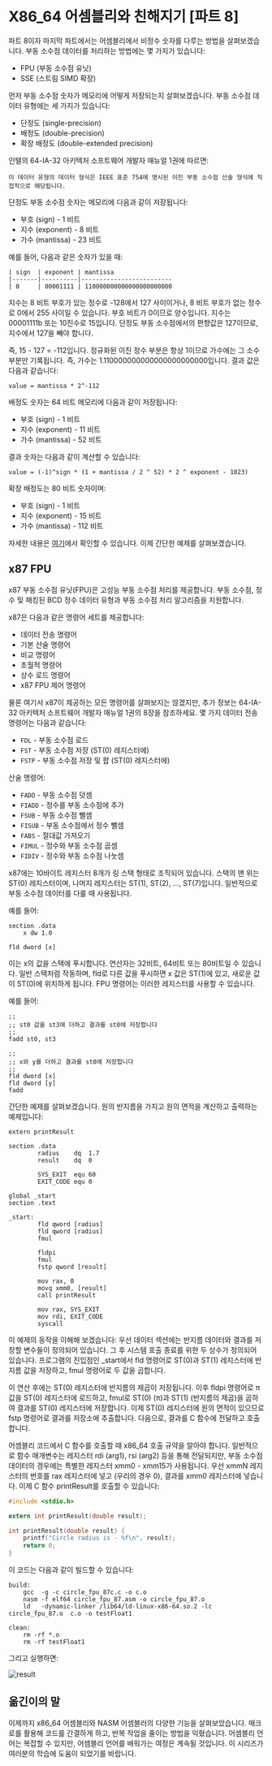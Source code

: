 # X86_64 어셈블리와 친해지기 [파트 8]

파트 8이자 마지막 파트에서는 어셈블리에서 비정수 숫자를 다루는 방법을 살펴보겠습니다. 부동 소수점 데이터를 처리하는 방법에는 몇 가지가 있습니다:

* FPU (부동 소수점 유닛)
* SSE (스트림 SIMD 확장)
  
먼저 부동 소수점 숫자가 메모리에 어떻게 저장되는지 살펴보겠습니다. 부동 소수점 데이터 유형에는 세 가지가 있습니다:

* 단정도 (single-precision)
* 배정도 (double-precision)
* 확장 배정도 (double-extended precision)

인텔의 64-IA-32 아키텍처 소프트웨어 개발자 매뉴얼 1권에 따르면:

```
이 데이터 유형의 데이터 형식은 IEEE 표준 754에 명시된 이진 부동 소수점 산술 형식에 직접적으로 해당됩니다.
```

단정도 부동 소수점 숫자는 메모리에 다음과 같이 저장됩니다:

* 부호 (sign) - 1 비트
* 지수 (exponent) - 8 비트
* 가수 (mantissa) - 23 비트
  
예를 들어, 다음과 같은 숫자가 있을 때:

    | sign 	| exponent | mantissa
    |-------|----------|-------------------------
    | 0  	| 00001111 | 110000000000000000000000

지수는 8 비트 부호가 있는 정수로 -128에서 127 사이이거나, 8 비트 부호가 없는 정수로 0에서 255 사이일 수 있습니다. 
부호 비트가 0이므로 양수입니다. 지수는 00001111b 또는 10진수로 15입니다. 단정도 부동 소수점에서의 편향값은 127이므로, 지수에서 127을 빼야 합니다.

즉, 15 - 127 = -112입니다. 정규화된 이진 정수 부분은 항상 1이므로 가수에는 그 소수 부분만 기록됩니다. 
즉, 가수는 1.110000000000000000000000입니다. 결과 값은 다음과 같습니다:

```
value = mantissa * 2^-112
```

배정도 숫자는 64 비트 메모리에 다음과 같이 저장됩니다:

* 부호 (sign) - 1 비트
* 지수 (exponent) - 11 비트
* 가수 (mantissa) - 52 비트

결과 숫자는 다음과 같이 계산할 수 있습니다:

```
value = (-1)^sign * (1 + mantissa / 2 ^ 52) * 2 ^ exponent - 1023)
```

확장 배정도는 80 비트 숫자이며:

* 부호 (sign) - 1 비트
* 지수 (exponent) - 15 비트
* 가수 (mantissa) - 112 비트

자세한 내용은 [여기](https://en.wikipedia.org/wiki/Extended_precision)에서 확인할 수 있습니다.
이제 간단한 예제를 살펴보겠습니다.

## x87 FPU

x87 부동 소수점 유닛(FPU)은 고성능 부동 소수점 처리를 제공합니다. 
부동 소수점, 정수 및 패킹된 BCD 정수 데이터 유형과 부동 소수점 처리 알고리즘을 지원합니다.

x87은 다음과 같은 명령어 세트를 제공합니다:

* 데이터 전송 명령어
* 기본 산술 명령어
* 비교 명령어
* 초월적 명령어
* 상수 로드 명령어
* x87 FPU 제어 명령어
  
물론 여기서 x87이 제공하는 모든 명령어를 살펴보지는 않겠지만,
추가 정보는 64-IA-32 아키텍처 소프트웨어 개발자 매뉴얼 1권의 8장을 참조하세요. 몇 가지 데이터 전송 명령어는 다음과 같습니다:

* `FDL` - 부동 소수점 로드
* `FST` - 부동 소수점 저장 (ST(0) 레지스터에)
* `FSTP` - 부동 소수점 저장 및 팝 (ST(0) 레지스터에)
  
산술 명령어:

* `FADD` - 부동 소수점 덧셈
* `FIADD` - 정수를 부동 소수점에 추가
* `FSUB` - 부동 소수점 뺄셈
* `FISUB` - 부동 소수점에서 정수 뺄셈
* `FABS` - 절대값 가져오기
* `FIMUL` - 정수와 부동 소수점 곱셈
* `FIDIV` - 정수와 부동 소수점 나눗셈

x87에는 10바이트 레지스터 8개가 링 스택 형태로 조직되어 있습니다. 스택의 맨 위는 ST(0) 레지스터이며, 나머지 레지스터는 ST(1), ST(2), ..., ST(7)입니다. 일반적으로 부동 소수점 데이터를 다룰 때 사용됩니다.

예를 들어:

```assembly
section .data
    x dw 1.0

fld dword [x]
```

이는 x의 값을 스택에 푸시합니다. 연산자는 32비트, 64비트 또는 80비트일 수 있습니다. 
일반 스택처럼 작동하며, fld로 다른 값을 푸시하면 x 값은 ST(1)에 있고, 새로운 값이 ST(0)에 위치하게 됩니다.
FPU 명령어는 이러한 레지스터를 사용할 수 있습니다. 

예를 들어:

```assembly
;;
;; st0 값을 st3에 더하고 결과를 st0에 저장합니다
;;
fadd st0, st3

;;
;; x와 y를 더하고 결과를 st0에 저장합니다
;;
fld dword [x]
fld dword [y]
fadd
```

간단한 예제를 살펴보겠습니다.
원의 반지름을 가지고 원의 면적을 계산하고 출력하는 예제입니다:

```assembly
extern printResult

section .data
		radius    dq  1.7
		result    dq  0

		SYS_EXIT  equ 60
		EXIT_CODE equ 0

global _start
section .text

_start:
		fld qword [radius]
		fld qword [radius]
		fmul

		fldpi
		fmul
		fstp qword [result]

		mov rax, 0
		movq xmm0, [result]
		call printResult

		mov rax, SYS_EXIT
		mov rdi, EXIT_CODE
		syscall
```

이 예제의 동작을 이해해 보겠습니다: 
우선 데이터 섹션에는 반지름 데이터와 결과를 저장할 변수들이 정의되어 있습니다.
그 후 시스템 호출 종료를 위한 두 상수가 정의되어 있습니다. 프로그램의 진입점인 _start에서 fld 명령어로 ST(0)과 ST(1) 레지스터에 반지름 값을 저장하고, fmul 명령어로 두 값을 곱합니다.

이 연산 후에는 ST(0) 레지스터에 반지름의 제곱이 저장됩니다.
이후 fldpi 명령어로 π 값을 ST(0) 레지스터에 로드하고, fmul로 ST(0) (π)과 ST(1) (반지름의 제곱)을 곱하여 결과를 ST(0) 레지스터에 저장합니다. 
이제 ST(0) 레지스터에 원의 면적이 있으므로 fstp 명령어로 결과를 저장소에 추출합니다. 다음으로, 결과를 C 함수에 전달하고 호출합니다.

어셈블리 코드에서 C 함수를 호출할 때 x86_64 호출 규약을 알아야 합니다.
일반적으로 함수 매개변수는 레지스터 rdi (arg1), rsi (arg2) 등을 통해 전달되지만, 부동 소수점 데이터의 경우에는 특별한 레지스터 xmm0 - xmm15가 사용됩니다.
우선 xmmN 레지스터의 번호를 rax 레지스터에 넣고 (우리의 경우 0), 결과를 xmm0 레지스터에 넣습니다. 이제 C 함수 printResult를 호출할 수 있습니다:

```C
#include <stdio.h>

extern int printResult(double result);

int printResult(double result) {
	printf("Circle radius is - %f\n", result);
	return 0;
}
```

이 코드는 다음과 같이 빌드할 수 있습니다:

```
build:
	gcc  -g -c circle_fpu_87c.c -o c.o
	nasm -f elf64 circle_fpu_87.asm -o circle_fpu_87.o
	ld   -dynamic-linker /lib64/ld-linux-x86-64.so.2 -lc circle_fpu_87.o  c.o -o testFloat1

clean:
	rm -rf *.o
	rm -rf testFloat1
```

그리고 실행하면:

![result](/content/assets/result_asm_8.png)

## 옮긴이의 말

이제까지 x86_64 어셈블리와 NASM 어셈블러의 다양한 기능을 살펴보았습니다. 매크로를 활용해 코드를 간결하게 하고, 반복 작업을 줄이는 방법을 익혔습니다. 어셈블리 언어는 복잡할 수 있지만, 
어셈블리 언어를 배워가는 여정은 계속될 것입니다. 이 시리즈가 여러분의 학습에 도움이 되었기를 바랍니다.
